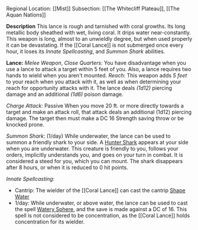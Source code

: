 Regional Location: [[Mist]]
Subsection: [[The Whitecliff Plateau]], [[The Aquan Nations]]

**Description**
This lance is rough and tarnished with coral growths. Its long metallic body sheathed with wet, living coral. It drips water near-constantly. This weapon is long, almost to an unwieldly degree, but when used properly it can be devastating. If the [[Coral Lance]] is not submerged once every hour, it loses its *Innate Spellcasting*, and *Summon Shark* abilities. 

**Lance:**
*Melee Weapon*, *Close Quarters:* You have disadvantage when you use a lance to attack a target within 5 feet of you. Also, a lance requires two hands to wield when you aren't mounted. *Reach:* This weapon adds *5 feet* to your reach when you attack with it, as well as when determining your reach for opportunity attacks with it. The lance deals *(1d12)* piercing damage and an additional *(1d6)* poison damage. 

*Charge Attack:* Passive
When you move 20 ft. or more directly towards a target and make an attack roll, that attack deals an additional (1d12) piercing damage. The target then must make a DC 16 Strength saving throw or be knocked prone. 

*Summon Shark:* (1/day)
While underwater, the lance can be used to summon a friendly shark to your side. A [Hunter Shark](https://roll20.net/compendium/dnd5e/Hunter%20Shark#content) appears at your side when you are underwater. This creature is friendly to you, follows your orders, implicitly understands you, and goes on your turn in combat. It is considered a steed for you, which you can mount. The shark disappears after 8 hours, or when it is reduced to 0 hit points. 

*Innate Spellcasting:*
- Cantrip: The wielder of the [[Coral Lance]] can cast the cantrip [Shape Water](https://dnd5e.wikidot.com/spell:shape-water)
- 1/day: While underwater, or above water, the lance can be used to cast the spell [Watery Sphere](https://dnd5e.wikidot.com/spell:watery-sphere), and the save is made against a DC of 16. This spell is not considered to be concentration, as the [[Coral Lance]] holds concentration for its wielder.